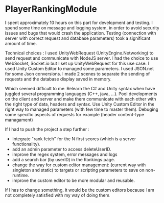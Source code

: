 # PlayerRankingModule

I spent approximately 10 hours on this part for development and testing.
I spend some time on message and logging system, in order to avoid security issues and bugs that would crash the application.
Testing (connection with server with correct request and database parameters) took a significant amount of time.

Technical choices :
I used UnityWebRequest (UnityEngine.Networking) to send request and communicate with NodeJS server.
I had the choice to use WebSocket, Socket.io but I set up UnityWebRequest for this use case.
I used Unity Custom Editor to managed some parameters.
I used JSON.net for some Json conversions.
I made 2 scenes to separate the sending of requests and the database display saved in memory.

Which seemed difficult to me:
Relearn the C# and Unity syntax when have juggled several programming languages (C++, java, ...).
Pool developments on the client and server and make them communicate with each other with the right type of data, headers and syntax.
Use Unity Custom Editor in the right way to managed parameters (with few time to master them).
Debuging some specific aspects of requests for example (header content-type managament)

If I had to push the project a step further :
- Integrate "rank fetch" for the N first scores (which is a server functionality).
- add an admin parameter to access deleteUserID.
- improve the regex system, error messages and logs
- add a search bar (by userID) in the Rankings page.
- change the way for custom editor management: (current way with singleton and static) to targets or scripting parameters to save on non-runtime.
- improve the custom editor to be more modular and reusable.

If I has to change something, it would be the custom editors because I am not completely satisfied with my way of doing them.